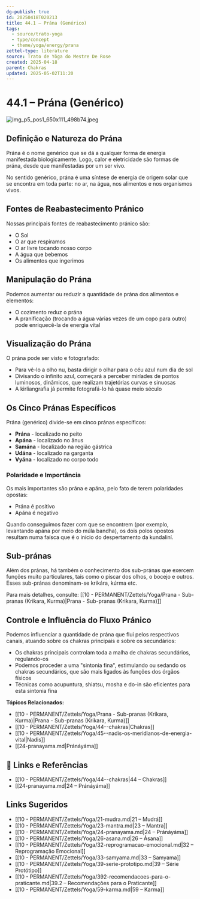 ```yaml
---
dg-publish: true
id: 20250418T020213
title: 44.1 – Prána (Genérico)
tags:
  - source/trato-yoga
  - type/concept
  - theme/yoga/energy/prana
zettel-type: literature
source: Trato de Yôga do Mestre De Rose
created: 2025-04-18
parent: Chakras
updated: 2025-05-02T11:20
---
```


# 44.1 – Prána (Genérico)

![img_p5_pos1_650x111_498b74.jpeg](/img/user/images/img_p5_pos1_650x111_498b74.jpeg)

## Definição e Natureza do Prána

Prána é o nome genérico que se dá a qualquer forma de energia manifestada biologicamente. Logo, calor e eletricidade são formas de prána, desde que manifestadas por um ser vivo.

No sentido genérico, prána é uma síntese de energia de origem solar que se encontra em toda parte: no ar, na água, nos alimentos e nos organismos vivos.

## Fontes de Reabastecimento Pránico

Nossas principais fontes de reabastecimento pránico são:
- O Sol
- O ar que respiramos
- O ar livre tocando nosso corpo
- A água que bebemos
- Os alimentos que ingerimos

## Manipulação do Prána

Podemos aumentar ou reduzir a quantidade de prána dos alimentos e elementos:
- O cozimento reduz o prána
- A pranificação (trocando a água várias vezes de um copo para outro) pode enriquecê-la de energia vital

## Visualização do Prána

O prána pode ser visto e fotografado:
- Para vê-lo a olho nu, basta dirigir o olhar para o céu azul num dia de sol
- Divisando o infinito azul, começará a perceber miríades de pontos luminosos, dinâmicos, que realizam trajetórias curvas e sinuosas
- A kirliangrafia já permite fotografá-lo há quase meio século

## Os Cinco Pránas Específicos

Prána (genérico) divide-se em cinco pránas específicos:

- **Prána** - localizado no peito
- **Apána** - localizado no ânus
- **Samána** - localizado na região gástrica
- **Udána** - localizado na garganta
- **Vyána** - localizado no corpo todo

### Polaridade e Importância

Os mais importantes são prána e apána, pelo fato de terem polaridades opostas:
- Prána é positivo
- Apána é negativo

Quando conseguimos fazer com que se encontrem (por exemplo, levantando apána por meio do múla bandha), os dois polos opostos resultam numa faísca que é o início do despertamento da kundaliní.

## Sub-pránas

Além dos pránas, há também o conhecimento dos sub-pránas que exercem funções muito particulares, tais como o piscar dos olhos, o bocejo e outros. Esses sub-pránas denominam-se krikára, kúrma etc.

Para mais detalhes, consulte: [[10 - PERMANENT/Zettels/Yoga/Prana - Sub-pranas (Krikara, Kurma)\|Prana - Sub-pranas (Krikara, Kurma)]]

## Controle e Influência do Fluxo Pránico

Podemos influenciar a quantidade de prána que flui pelos respectivos canais, atuando sobre os chakras principais e sobre os secundários:

- Os chakras principais controlam toda a malha de chakras secundários, regulando-os
- Podemos proceder a uma "sintonia fina", estimulando ou sedando os chakras secundários, que são mais ligados às funções dos órgãos físicos
- Técnicas como acupuntura, shiatsu, mosha e do-in são eficientes para esta sintonia fina

**Tópicos Relacionados:**
- [[10 - PERMANENT/Zettels/Yoga/Prana - Sub-pranas (Krikara, Kurma)\|Prana - Sub-pranas (Krikara, Kurma)]]
- [[10 - PERMANENT/Zettels/Yoga/44--chakras\|Chakras]]
- [[10 - PERMANENT/Zettels/Yoga/45--nadis-os-meridianos-de-energia-vital\|Nadis]]
- [[24-pranayama.md\|Pránáyáma]]

## 🔗 Links e Referências

- [[10 - PERMANENT/Zettels/Yoga/44--chakras\|44 – Chakras]]
- [[24-pranayama.md\|24 – Pránáyáma]]

## Links Sugeridos

- [[10 - PERMANENT/Zettels/Yoga/21-mudra.md\|21 – Mudrá]]
- [[10 - PERMANENT/Zettels/Yoga/23-mantra.md\|23 – Mantra]]
- [[10 - PERMANENT/Zettels/Yoga/24-pranayama.md\|24 – Pránáyáma]]
- [[10 - PERMANENT/Zettels/Yoga/26-asana.md\|26 – Ásana]]
- [[10 - PERMANENT/Zettels/Yoga/32-reprogramacao-emocional.md\|32 – Reprogramação Emocional]]
- [[10 - PERMANENT/Zettels/Yoga/33-samyama.md\|33 – Samyama]]
- [[10 - PERMANENT/Zettels/Yoga/39-serie-prototipo.md\|39 – Série Protótipo]]
- [[10 - PERMANENT/Zettels/Yoga/392-recomendacoes-para-o-praticante.md\|39.2 – Recomendações para o Praticante]]
- [[10 - PERMANENT/Zettels/Yoga/59-karma.md\|59 – Karma]]